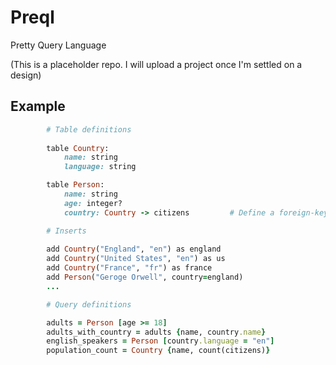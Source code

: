 # Preql
Pretty Query Language

(This is a placeholder repo. I will upload a project once I'm settled on a design)

## Example

```ruby
        # Table definitions
        
        table Country:
            name: string
            language: string

        table Person:
            name: string
            age: integer?
            country: Country -> citizens         # Define a foreign-key with backref

        # Inserts
        
        add Country("England", "en") as england
        add Country("United States", "en") as us
        add Country("France", "fr") as france
        add Person("Geroge Orwell", country=england)
        ...

        # Query definitions

        adults = Person [age >= 18]
        adults_with_country = adults {name, country.name}
        english_speakers = Person [country.language = "en"]
        population_count = Country {name, count(citizens)}
```
